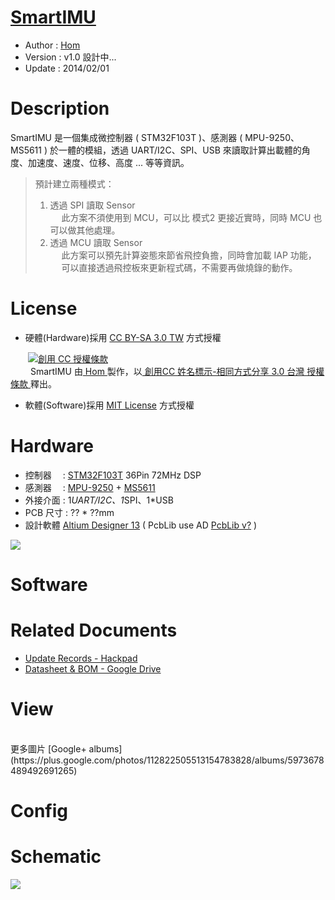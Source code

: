 ﻿[SmartIMU](https://github.com/Hom-Wang)
========
* Author  : [Hom](https://github.com/Hom-Wang)
* Version : v1.0 設計中...
* Update  : 2014/02/01

Description
========
SmartIMU 是一個集成微控制器 ( STM32F103T )、感測器 ( MPU-9250、MS5611 ) 於一體的模組，透過 UART/I2C、SPI、USB 來讀取計算出載體的角度、加速度、速度、位移、高度 ... 等等資訊。  
> 預計建立兩種模式：  
> 1. 透過 SPI 讀取 Sensor  
> 　 此方案不須使用到 MCU，可以比 模式2 更接近實時，同時 MCU 也可以做其他處理。  
> 2. 透過 MCU 讀取 Sensor  
> 　 此方案可以預先計算姿態來節省飛控負擔，同時會加載 IAP 功能，  
> 　 可以直接透過飛控板來更新程式碼，不需要再做燒錄的動作。  

License
========
* 硬體(Hardware)採用 [CC BY-SA 3.0 TW](http://creativecommons.org/licenses/by-sa/3.0/tw/deed.zh_TW) 方式授權 
  
　　<a rel="license" href="http://creativecommons.org/licenses/by-sa/3.0/tw/"><img alt="創用 CC 授權條款" style="border-width:0" src="http://i.creativecommons.org/l/by-sa/3.0/tw/80x15.png" /></a>  
　　<span xmlns:dct="http://purl.org/dc/terms/" property="dct:title"> SmartIMU </span>由<a xmlns:cc="http://creativecommons.org/ns#" href="https://plus.google.com/u/0/112822505513154783828/posts" property="cc:attributionName" rel="cc:attributionURL"> Hom </a>製作，以<a rel="license" href="http://creativecommons.org/licenses/by-sa/3.0/tw/deed.zh_TW"> 創用CC 姓名標示-相同方式分享 3.0 台灣 授權條款 </a>釋出。  

* 軟體(Software)採用 [MIT License](http://opensource.org/licenses/MIT) 方式授權  

Hardware
========
* 控制器　 : [STM32F103T](http://www.st.com/web/catalog/mmc/FM141/SC1169/SS1031/LN1565/PF250484) 36Pin 72MHz DSP
* 感測器　 : [MPU-9250](http://www.invensense.com/mems/gyro/mpu9250.html) + [MS5611](http://www.meas-spec.com/product/pressure/MS5611-01BA03.aspx)
* 外接介面 : 1*UART/I2C、1*SPI、1*USB
* PCB 尺寸 : ?? * ??mm
* 設計軟體 [Altium Designer 13](http://www.altium.com/en/products/altium-designer) ( PcbLib use AD [PcbLib v?](https://github.com/OpenPCB/AltiumDesigner_PcbLibrary) )

<img src="https://lh6.googleusercontent.com/-Efg270DMhuY/UubE8NVr7cI/AAAAAAAAGXI/KF_gRyW1oJI/s800/System.png" />

Software
========

Related Documents
========
* [Update Records - Hackpad](https://hom.hackpad.com/SmartIMU-E9zzbSI7QyK)
* [Datasheet & BOM - Google Drive](https://drive.google.com/folderview?id=0BzL2wwAot6oPN05nMklQQW0zVHc&usp=drive_web)

View
========

<br />
更多圖片 [Google+ albums](https://plus.google.com/photos/112822505513154783828/albums/5973678489492691265)

Config
========


Schematic
========
<img src="https://lh5.googleusercontent.com/-mSlDrmvaTH4/UvCouV3nKHI/AAAAAAAAGeA/XkEk8mpY_lU/s800/SmartIMU%2520v1.0_Sch.png" />
